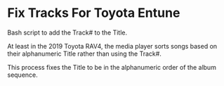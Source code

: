 # Fix Tracks For Toyota Entune

Bash script to add the Track# to the Title. 

At least in the 2019 Toyota RAV4, the media player sorts songs based on their alphanumeric Title rather than using the Track#. 

This process fixes the Title to be in the alphanumeric order of the album sequence.

